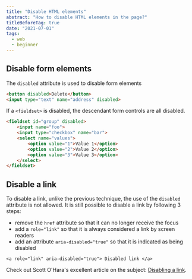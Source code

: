 ```yaml
---
title: "Disable HTML elements"
abstract: "How to disable HTML elements in the page?"
titleBeforeTag: true
date: "2021-07-01"
tags:
  - web
  - beginner
---
```


## Disable form elements

The `disabled` attribute is used to disable form elements

```html
<button disabled>Delete</button>
<input type="text" name="address" disabled>
```

If a `<fieldset>` is disabled, the descendant form controls are all disabled.

```html
<fieldset id="group" disabled> 
    <input name="foo"> 
    <input type="checkbox" name="bar"> 
    <select name="values"> 
        <option value="1">Value 1</option>
        <option value="2">Value 2</option>
        <option value="3">Value 3</option>        
    </select>
</fieldset>
```

## Disable a link

To disable a link, unlike the previous technique, the use of the `disabled` attribute is not allowed. It is still possible to disable a link by following 3 steps:
- remove the `href` attribute so that it can no longer receive the focus
- add a `role="link"` so that it is always considered a link by screen readers
- add an attribute `aria-disabled="true"` so that it is indicated as being disabled

<pre><code class="html">&lt;a role="link" aria-disabled="true"&gt; Disabled link &lt;/a&gt;</code></pre>

Check out Scott O'Hara's excellent article on the subject: <a href="https://www.scottohara.me/blog/2021/05/28/disabled-links.html">Disabling a link</a>.